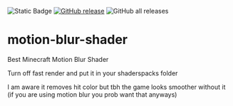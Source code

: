![Static Badge](https://img.shields.io/badge/build-passing-brightgreen)
[![GitHub release](https://img.shields.io/github/release/TheExploration/motion-blur-shader.svg)](https://GitHub.com/TheExploration/Plants-Vs-Zombies.js/releases/)
![GitHub all releases](https://img.shields.io/github/downloads/TheExploration/motion-blur-shader/total)
# motion-blur-shader
Best Minecraft Motion Blur Shader

Turn off fast render and put it in your shaderspacks folder

I am aware it removes hit color but tbh the game looks smoother without it (if you are using motion blur you prob want that anyways)
